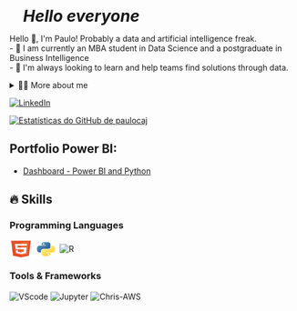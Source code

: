 <!--title-->
<div id="user-content-toc" style="text-align: left;">
    <ul>
        <summary><h1 style="display: inline; font-style: italic;">Hello everyone</h1></summary>
    </ul>
<!-- Presentation -->
<div>
    <p>
        Hello 👋, I'm Paulo! Probably a data and artificial intelligence freak.
        <br>
        - 🌱 I am currently an MBA student in Data Science and a postgraduate in Business Intelligence
        <br>
        - 🔭 I'm always looking to learn and help teams find solutions through data.
    </p>
</div>



<!-- Dropdown menu -->
<details>
    <summary>👨‍💻 More about me</summary>

- 💬 I currently live in Fortaleza CE - Brazil. I have intermediate English and experience with SQL, Python, Data Analysis, Data Visualization, and Machine Learning. Also knowledge in statistics focused on business.
  
- ⚡ I like sports, technology, and in my free time watching a good movie! I believe that our personal interests contribute to a more accurate perception of things and to solving problems. \O/
</details>





<!-- Links -->
[![LinkedIn](https://img.shields.io/badge/LinkedIn-0077B5?style=for-the-badge&logo=linkedin&logoColor=white)](https://www.linkedin.com/in/paulocajazeiras/)

[![Estatísticas do GitHub de paulocaj](https://github-readme-stats.vercel.app/api?username=paulocaj)](https://github.com/paulocaj/github-readme-stats)



<!-- Portfolio -->
## Portfolio Power BI:
- [Dashboard - Power BI and Python ](https://sites.google.com/view/portifoliopaulohcajazeiras/in%C3%ADcio)


## 🔥 Skills
<!-- Skills: Programming Languages -->
  <div style="flex-basis: 48%;">
    <h3>Programming Languages</h3>
    <img align="center" alt="HTML" height="30" width="40" src="https://raw.githubusercontent.com/devicons/devicon/master/icons/html5/html5-original.svg">
    <img align="center" alt="Python" height="30" width="40" src="https://raw.githubusercontent.com/devicons/devicon/master/icons/python/python-original.svg">
    <img align="center" alt="R" height="30" width="40" src="https://img.shields.io/badge/R-276DC3?style=for-the-badge&logo=r&logoColor=white">
  </div>
  
  <!-- Skills: Tools & Frameworks -->
  <div style="flex-basis: 48%;">
    <h3>Tools & Frameworks</h3>
    <img align="center" alt="VScode" height="30" width="40" src="https://cdn.jsdelivr.net/gh/devicons/devicon/icons/vscode/vscode-original.svg">
    <img align="center" alt="Jupyter" height="30" width="40" src="https://cdn.jsdelivr.net/gh/devicons/devicon/icons/jupyter/jupyter-original.svg">
    <img align="center" alt="Chris-AWS" height="30" width="40" src="https://cdn.jsdelivr.net/gh/devicons/devicon/icons/git/git-original.svg">

 
  </div>
  
